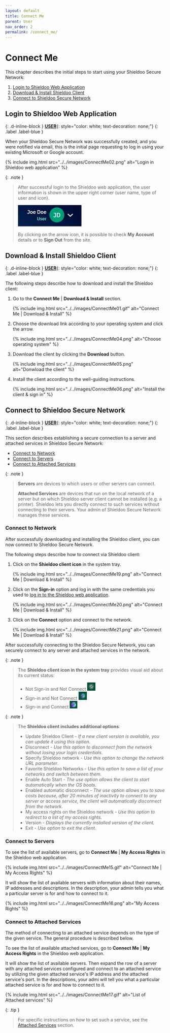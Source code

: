 ```yaml
---
layout: default
title: Connect Me
parent: User
nav_order: 2
permalink: /connect_me/
---
```


# Connect Me
This chapter describes the initial steps to start using your Shieldoo Secure Network:
1. [Login to Shieldoo Web Application](/connect_me/#login-to-shieldoo-web-application)
2. [Download & Install Shieldoo Client](/connect_me/#download--install-shieldoo-client)
3. [Connect to Shieldoo Secure Network](/connect_me/#connect-to-shieldoo-secure-network)

## Login to Shieldoo Web Application
{: .d-inline-block }
[__USER__](/user_getting_started/#getting-started){: style="color: white; text-decoration: none;"}
{: .label .label-blue }

When your Shieldoo Secure Network was successfully created, and you were notified via email, this is the initial page requesting to log in using your existing Microsoft or Google account.

{% include img.html src="../../images/ConnectMe02.png" alt="Login in Shieldoo web application" %}

{: .note }
> After successful login to the Shieldoo web application, the user information is shown in the upper right corner (user name, type of user and icon).
> 
> ![](../../images/ConnectMe03.png)
> 
> By clicking on the arrow icon, it is possible to check __My Account__ details or to __Sign Out__ from the site.

## Download & Install Shieldoo Client
{: .d-inline-block }
[__USER__](/user_getting_started/#getting-started){: style="color: white; text-decoration: none;"}
{: .label .label-blue }

The following steps describe how to download and install the Shieldoo client:
1. Go to the __Connect Me__ \| __Download & Install__ section.

    {% include img.html src="../../images/ConnectMe01.gif" alt="Connect Me | Download & Install" %}

2. Choose the download link according to your operating system and click the arrow.

    {% include img.html src="../../images/ConnectMe04.png" alt="Choose operating system" %}

3. Download the client by clicking the __Download__ button.

    {% include img.html src="../../images/ConnectMe05.png" alt="Donwload the client" %}

4. Install the client according to the well-guiding instructions.

    {% include img.html src="../../images/ConnectMe06.png" alt="Install the client & sign in" %}

## Connect to Shieldoo Secure Network
{: .d-inline-block }
[__USER__](/user_getting_started/#getting-started){: style="color: white; text-decoration: none;"}
{: .label .label-blue }

This section describes establishing a secure connection to a server and attached services in Shieldoo Secure Network:
-  [Connect to Network](/connect_me/#connect-to-network)
-  [Connect to Servers](/connect_me/#connect-to-servers)
-  [Connect to Attached Services](/connect_me/#connect-to-attached-services)

{: .note }
>__Servers__ are devices to which users or other servers can connect.
>
>__Attached Services__ are devices that run on the local network of a server but on which Shieldoo server client cannot be installed (e.g. a printer). Shieldoo lets you directly connect to such services without connecting to their servers. Your admin of Shieldoo Secure Network manages these services.

### Connect to Network

After successfully downloading and installing the Shieldoo client, you can now connect to Shieldoo Secure Network.

The following steps describe how to connect via Shieldoo client:

1. Click on the __Shieldoo client icon__ in the system tray.

    {% include img.html src="../../images/ConnectMe19.png" alt="Connect Me | Download & Install" %}

2. Click on the __Sign-in__ option and log in with the same credentials you used to [log in to the Shieldoo web application](/connect_me/#login-to-shieldoo-web-application).

    {% include img.html src="../../images/ConnectMe20.png" alt="Connect Me | Download & Install" %}

3. Click on the __Connect__ option and connect to the network.

    {% include img.html src="../../images/ConnectMe21.png" alt="Connect Me | Download & Install" %}

After successfully connecting to the Shieldoo Secure Network, you can securely connect to any server and attached services in the network.


{: .note }
>The __Shieldoo client icon in the system tray__ provides visual aid about its current status:
>- Not Sign-in and Not Connect
> ![](../../images/ConnectMe10.png)
>- Sign-in and Not Connect
> ![](../../images/ConnectMe11.png)
>- Sign-in and Connect
> ![](../../images/ConnectMe12.png)

{: .note }
>The __Shieldoo client includes additional options__:
>- Update Shieldoo Client - _If a new client version is available, you can update it using this option_.
>- Disconnect - _Use this option to disconnect from the network without losing your login credentials_.
>- Specify Shieldoo network - _Use this option to change the network URL parameter_.
>- Favorite Shieldoo Networks - _Use this option to save a list of your networks and switch between them._
>- Enable Auto Start - _The use option allows the client to start automatically when the OS boots._ 
>- Enabled automatic disconnect - _The use option allows you to save costs because, after 20 minutes of inactivity to connect to any server or access service, the client will automatically disconnect from the network._
>- My access rights on the Shieldoo network - _Use this option to redirect to a list of my access rights._
>- Version - _Displays the currently installed version of the client._
>- Exit - _Use option to exit the client._

### Connect to Servers
To see the list of available servers, go to __Connect Me__ \| __My Access Rights__ in the Shieldoo web application.

{% include img.html src="../../images/ConnectMe15.gif" alt="Connect Me | My Access Rights" %}

It will show the list of available servers with information about their names, IP addresses and descriptions. In the description, your admin tells you what a particular server is for and how to connect to it.

{% include img.html src="../../images/ConnectMe16.png" alt="My Access Rights" %}

### Connect to Attached Services
The method of connecting to an attached service depends on the type of the given service. The general procedure is described below.

To see the list of available attached services, go to __Connect Me__ \| __My Access Rights__ in the Shieldoo web application. 

It will show the list of available servers. Then expand the row of a server with any attached services configured and connect to an attached service by utilizing the given attached service's IP address and the attached service's port. In the descriptions, your admi will tell you what a particular attached service is for and how to connect to it.

{% include img.html src="../../images/ConnectMe17.gif" alt="List of Attached services" %}

{: .tip }
> For specific instructions on how to set such a service, see the [Attached Services](/servers/#attached-services) section.

